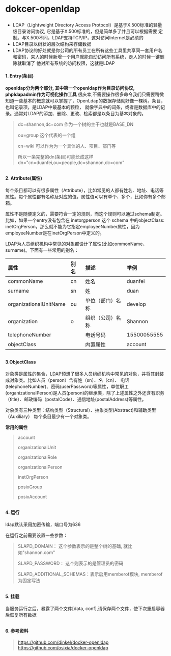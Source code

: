 # dokcer-openldap
###

- LDAP（Lightweight Directory Access Protocol）是基于X.500标准的轻量级目录访问协议, 它是基于X.500标准的，但是简单多了并且可以根据需要
定制。与X.500不同，LDAP支持TCP/IP，这对访问Internet是必须的
- LDAP目录以树状的层次结构来存储数据
- LDAP协议的好处就是你公司的所有员工在所有这些工具里共享同一套用户名和密码，来人的时候新增一个用户就能自动访问所有系统，走人的时候一键删除就取消了
他对所有系统的访问权限，这就是LDAP


#### 1. Entry(条目)
**openldap分为两个部分, 其中第一个openldap作为目录访问协议, phpldapadmin作为可视化操作工具**
很庆幸,不需要操作很多命令我们只需要稍微知道一些基本的概念就可以掌握了，OpenLdap的数据存储就好像一棵树。条目，也叫记录项，是LDAP中最基本的颗粒，
就像字典中的词条，或者是数据库中的记录。通常对LDAP的添加、删除、更改、检索都是以条目为基本对象的。

> dc=shannon,dc=com 作为一个树的主干也就是BASE_DN
>
> ou=group 这个代表的一个组
>
> cn=wiki 可以作为为一个具体的人、项目、部门等
>
> 所以一条完整的dn(条目)可能长成这样 dn="cn=duanfei,ou=people,dc=shannon,dc=com"

##

#### 2. Attribute(属性)

每个条目都可以有很多属性（Attribute），比如常见的人都有姓名、地址、电话等属性。每个属性都有名称及对应的值，属性值可以有单个、多个，比如你有多个邮箱。

属性不是随便定义的，需要符合一定的规则，而这个规则可以通过schema制定。比如，如果一个entry没有包含在 inetorgperson 这个 schema 
中的objectClass: inetOrgPerson，那么就不能为它指定employeeNumber属性，因为employeeNumber是在inetOrgPerson中定义的。

LDAP为人员组织机构中常见的对象都设计了属性(比如commonName，surname)。下面有一些常用的别名：

|属性|别名|描述|举例|
|:------|:------|:------|:------|
|commonName|cn|姓名|duanfei|
|surname|sn|姓|duan|
|organizationalUnitName|ou|单位（部门）名称|develop|
|organization|o|组织（公司）名称|Shannon|
|telephoneNumber| |电话号码|15500055555|
|objectClass| |内置属性|account|


##

#### 3.ObjectClass
对象类是属性的集合，LDAP预想了很多人员组织机构中常见的对象，并将其封装成对象类。比如人员（person）含有姓（sn）、名（cn）、
电话(telephoneNumber)、密码(userPassword)等属性，单位职工(organizationalPerson)是人员(person)的继承类，除了上述属性之外还含有职务（title）、邮政编码（postalCode）、通信地址(postalAddress)等属性。

对象类有三种类型：结构类型（Structural）、抽象类型(Abstract)和辅助类型（Auxiliary）
每个条目最少有一个对象类。

**常用的属性**
> account
>
> organizationalUnit
>
> organizationalRole
>
> organizationalPerson
>
> inetOrgPerson
>
> posixGroup
>
> posixAccount


##

#### 4. 运行
ldap默认采用加密传输，端口号为636

在运行之前需要设置一些参数：
> SLAPD_DOMAIN： 这个参数表示的是整个树的基础, 就比如"shannon.com"
>
> SLAPD_PASSWORD： 这个则表示的是管理员的密码
>
> SLAPD_ADDITIONAL_SCHEMAS：表示启用memberof模块, memberof为固定写法

##

#### 5. 挂载
当服务运行之后，暴露了两个文件[data, conf],请保存两个文件，使下次重启容器后恢复所有数据

##

#### 6. 参考资料
> https://github.com/dinkel/docker-openldap
> https://github.com/osixia/docker-openldap
